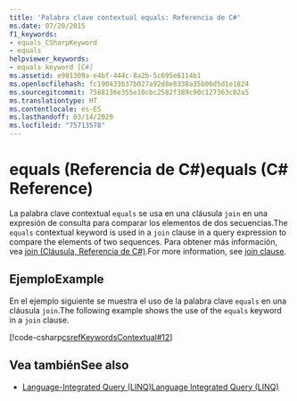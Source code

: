 ```yaml
---
title: 'Palabra clave contextual equals: Referencia de C#'
ms.date: 07/20/2015
f1_keywords:
- equals_CSharpKeyword
- equals
helpviewer_keywords:
- equals keyword [C#]
ms.assetid: e981309a-e4bf-444c-8a2b-5c695e6114b1
ms.openlocfilehash: fc190433b37b027a92d8e8338a35b06d5d1e1824
ms.sourcegitcommit: 7588136e355e10cbc2582f389c90c127363c02a5
ms.translationtype: HT
ms.contentlocale: es-ES
ms.lasthandoff: 03/14/2020
ms.locfileid: "75713578"
---
```

# <a name="equals-c-reference"></a><span data-ttu-id="708aa-102">equals (Referencia de C#)</span><span class="sxs-lookup"><span data-stu-id="708aa-102">equals (C# Reference)</span></span>

<span data-ttu-id="708aa-103">La palabra clave contextual `equals` se usa en una cláusula `join` en una expresión de consulta para comparar los elementos de dos secuencias.</span><span class="sxs-lookup"><span data-stu-id="708aa-103">The `equals` contextual keyword is used in a `join` clause in a query expression to compare the elements of two sequences.</span></span> <span data-ttu-id="708aa-104">Para obtener más información, vea [join (Cláusula, Referencia de C#)](join-clause.md).</span><span class="sxs-lookup"><span data-stu-id="708aa-104">For more information, see [join clause](join-clause.md).</span></span>

## <a name="example"></a><span data-ttu-id="708aa-105">Ejemplo</span><span class="sxs-lookup"><span data-stu-id="708aa-105">Example</span></span>

<span data-ttu-id="708aa-106">En el ejemplo siguiente se muestra el uso de la palabra clave `equals` en una cláusula `join`.</span><span class="sxs-lookup"><span data-stu-id="708aa-106">The following example shows the use of the `equals` keyword in a `join` clause.</span></span>

[!code-csharp[csrefKeywordsContextual#12](~/samples/snippets/csharp/VS_Snippets_VBCSharp/csrefKeywordsContextual/CS/csrefKeywordsContextual.cs#12)]

## <a name="see-also"></a><span data-ttu-id="708aa-107">Vea también</span><span class="sxs-lookup"><span data-stu-id="708aa-107">See also</span></span>

- [<span data-ttu-id="708aa-108">Language-Integrated Query (LINQ)</span><span class="sxs-lookup"><span data-stu-id="708aa-108">Language Integrated Query (LINQ)</span></span>](../../linq/index.md)
